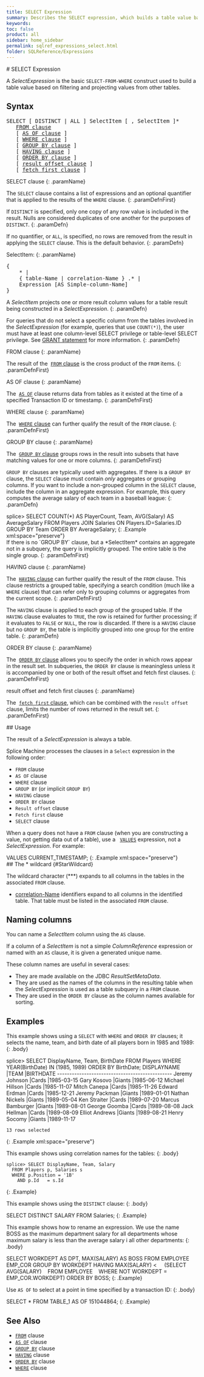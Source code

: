 ```yaml
---
title: SELECT Expression
summary: Describes the SELECT expression, which builds a table value based on filtering and projecting values from other tables.
keywords:
toc: false
product: all
sidebar: home_sidebar
permalink: sqlref_expressions_select.html
folder: SQLReference/Expressions
---
```

<section>
<div class="TopicContent" data-swiftype-index="true" markdown="1">
# SELECT Expression

A *SelectExpression* is the basic `SELECT-FROM-WHERE` construct used to
build a table value based on filtering and projecting values from other
tables.

## Syntax

<div class="fcnWrapperWide"><pre class="FcnSyntax">
SELECT [ DISTINCT | ALL ] SelectItem [ , SelectItem ]*
   <a href="sqlref_clauses_from.html">FROM clause</a>
   [ <a href="sqlref_clauses_asof.html">AS OF clause</a> ]
   [ <a href="sqlref_clauses_where.html">WHERE clause</a> ]
   [ <a href="sqlref_clauses_groupby.html">GROUP BY clause</a> ]
   [ <a href="sqlref_clauses_having.html">HAVING clause</a> ]
   [ <a href="sqlref_clauses_orderby.html">ORDER BY clause</a> ]
   [ <a href="sqlref_clauses_resultoffset.html">result offset clause</a> ]
   [ <a href="sqlref_clauses_resultoffset.html">fetch first clause</a> ]</pre>

</div>
<div class="paramList" markdown="1">
SELECT clause
{: .paramName}

The `SELECT` clause contains a list of expressions and an optional
quantifier that is applied to the results of the `WHERE`
clause.
{: .paramDefnFirst}

If `DISTINCT` is specified, only one copy of any row value is included
in the result. Nulls are considered duplicates of one another for the
purposes of `DISTINCT`.
{: .paramDefn}

If no quantifier, or `ALL`, is specified, no rows are removed from the
result in applying the `SELECT` clause. This is the default behavior.
{: .paramDefn}

<div class="paramListNested" markdown="1">
SelectItem:
{: .paramName}

<div class="fcnWrapperWide"><pre class="FcnSyntax">
{
    * |
    { table-Name | correlation-Name } .* |
    Expression [AS Simple-column-Name]
}</pre>
</div>

A<em> SelectItem</em> projects one or more result column values for a
table result being constructed in a *SelectExpression*.
{: .paramDefn}

For queries that do not select a specific column from the tables
involved in the *SelectExpression* (for example, queries that use
`COUNT(*)`), the user must have at least one column-level SELECT
privilege or table-level SELECT privilege. See [GRANT
statement](sqlref_statements_grant.html) for more information.
{: .paramDefn}

</div>
FROM clause
{: .paramName}

The result of the &nbsp;[`FROM` clause](sqlref_clauses_from.html) is the cross
product of the `FROM` items.
{: .paramDefnFirst}

AS OF clause
{: .paramName}

The &nbsp;[`AS OF`](sqlref_clauses_asof.html) clause returns data from tables as it existed at the time of a specified Transaction ID or timestamp.
{: .paramDefnFirst}

WHERE clause
{: .paramName}

The &nbsp;[`WHERE` clause](sqlref_clauses_where.html) can further qualify the
result of the `FROM` clause.
{: .paramDefnFirst}

GROUP BY clause
{: .paramName}

The &nbsp;[`GROUP BY` clause](sqlref_clauses_where.html) groups rows in the
result into subsets that have matching values for one or more columns.
{: .paramDefnFirst}

`GROUP BY` clauses are typically used with aggregates. If there is a
`GROUP BY` clause, the `SELECT` clause must contain *only* aggregates or
grouping columns. If you want to include a non-grouped column in the
`SELECT` clause, include the column in an aggregate expression. For
example, this query computes the average salary of each team in a
baseball league:
{: .paramDefn}

<div class="preWrapper" markdown="1">
    splice> SELECT COUNT(*) AS PlayerCount, Team, AVG(Salary) AS AverageSalary
       FROM Players JOIN Salaries ON Players.ID=Salaries.ID
       GROUP BY Team
       ORDER BY AverageSalary;
{: .Example xml:space="preserve"}

</div>
If there is no `GROUP BY` clause, but a *SelectItem* contains an
aggregate not in a subquery, the query is implicitly grouped. The entire
table is the single group.
{: .paramDefnFirst}

HAVING clause
{: .paramName}

The &nbsp;[`HAVING` clause](sqlref_clauses_having.html) can further qualify
the result of the `FROM` clause. This clause restricts a grouped table,
specifying a search condition (much like a `WHERE` clause) that can
refer only to grouping columns or aggregates from the current scope.
{: .paramDefnFirst}

The `HAVING` clause is applied to each group of the grouped table. If
the `HAVING` clause evaluates to `TRUE`, the row is retained for further
processing; if it evaluates to `FALSE` or `NULL`, the row is discarded.
If there is a `HAVING` clause but no `GROUP BY`, the table is implicitly
grouped into one group for the entire table.
{: .paramDefn}

ORDER BY clause
{: .paramName}

The &nbsp;[`ORDER BY` clause](sqlref_clauses_orderby.html) allows you to
specify the order in which rows appear in the result set. In subqueries,
the `ORDER BY` clause is meaningless unless it is accompanied by one or
both of the result offset and fetch first clauses.
{: .paramDefnFirst}

<span class="CodeItalicFont">result offset</span> and <span
class="CodeItalicFont">fetch first</span> clauses
{: .paramName}

The &nbsp;[`fetch first` clause](sqlref_clauses_resultoffset.html), which can
be combined with the `result offset` clause, limits the number of rows
returned in the result set.
{: .paramDefnFirst}

</div>
## Usage

The result of a *SelectExpression* is always a table.

Splice Machine processes the clauses in a `Select` expression in the
following order:

* `FROM` clause
* `AS OF` clause
* `WHERE` clause
* `GROUP BY` (or implicit `GROUP BY`)
* `HAVING` clause
* `ORDER BY` clause
* `Result offset` clause
* `Fetch first` clause
* `SELECT` clause

When a query does not have a `FROM` clause (when you are constructing a
value, not getting data out of a table), use a &nbsp;
[`VALUES`](sqlref_expressions_values.html) expression, not a
*SelectExpression*. For example:

<div class="preWrapper" markdown="1">
    VALUES CURRENT_TIMESTAMP;
{: .Example xml:space="preserve"}

</div>
## The * wildcard   {#StarWildcard}

The wildcard character (***) expands to all columns in the tables in the
associated `FROM` clause.

* [correlation-Name](sqlref_identifiers_types.html) identifiers expand to all
columns in the identified table. That table must be listed in the
associated `FROM` clause.

## Naming columns

You can name a *SelectItem* column using the `AS` clause.

If a column of a *SelectItem* is not a simple *ColumnReference*
expression or named with an `AS` clause, it is given a generated unique
name.

These column names are useful in several cases:

* They are made available on the JDBC *ResultSetMetaData*.
* They are used as the names of the columns in the resulting table when
  the *SelectExpression* is used as a table subquery in a `FROM` clause.
* They are used in the `ORDER BY` clause as the column names available
  for sorting.

## Examples

This example shows using a `SELECT` with `WHERE` and `ORDER BY` clauses;
it selects the name, team, and birth date of all players born in 1985
and 1989:
{: .body}

<div class="preWrapperWide" markdown="1">
    splice> SELECT DisplayName, Team, BirthDate
       FROM Players
       WHERE YEAR(BirthDate) IN (1985, 1989)
       ORDER BY BirthDate;
    DISPLAYNAME             |TEAM      |BIRTHDATE
    -----------------------------------------------
    Jeremy Johnson          |Cards     |1985-03-15
    Gary Kosovo             |Giants    |1985-06-12
    Michael Hillson         |Cards     |1985-11-07
    Mitch Canepa            |Cards     |1985-11-26
    Edward Erdman           |Cards     |1985-12-21
    Jeremy Packman          |Giants    |1989-01-01
    Nathan Nickels          |Giants    |1989-05-04
    Ken Straiter            |Cards     |1989-07-20
    Marcus Bamburger        |Giants    |1989-08-01
    George Goomba           |Cards     |1989-08-08
    Jack Hellman            |Cards     |1989-08-09
    Elliot Andrews          |Giants    |1989-08-21
    Henry Socomy            |Giants    |1989-11-17

    13 rows selected
{: .Example xml:space="preserve"}

</div>
This example shows using correlation names for the tables:
{: .body}

<div class="preWrapperWide" markdown="1">

    splice> SELECT DisplayName, Team, Salary
      FROM Players p, Salaries s
      WHERE p.Position = '1B'
        AND p.Id   = s.Id
{: .Example}
</div>

This example shows using the `DISTINCT` clause:
{: .body}

<div class="preWrapperWide" markdown="1">
     SELECT DISTINCT SALARY   FROM Salaries;
{: .Example}
</div>

This example shows how to rename an expression. We use the name BOSS as
the maximum department salary for all departments whose maximum salary
is less than the average salary i all other departments:
{: .body}

<div class="preWrapperWide" markdown="1">
     SELECT WORKDEPT AS DPT, MAX(SALARY) AS BOSS
       FROM EMPLOYEE EMP_COR
       GROUP BY WORKDEPT
       HAVING MAX(SALARY) <     (SELECT AVG(SALARY)
          FROM EMPLOYEE
          WHERE NOT WORKDEPT = EMP_COR.WORKDEPT)
       ORDER BY BOSS;
{: .Example}
</div>

Use `AS OF` to select at a point in time specified by a transaction ID:
{: .body}

<div class="preWrapperWide" markdown="1">
    SELECT * FROM TABLE_1 AS OF 151044864;
{: .Example}

</div>

## See Also

* [`FROM`](sqlref_clauses_from.html) clause
* [`AS OF`](sqlref_clauses_asof.html) clause
* [`GROUP BY`](sqlref_clauses_groupby.html) clause
* [`HAVING`](sqlref_clauses_having.html) clause
* [`ORDER BY`](sqlref_clauses_orderby.html) clause
* [`WHERE`](sqlref_clauses_where.html) clause

</div>
</section>
